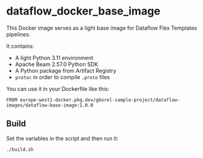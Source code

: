 # dataflow_docker_base_image
This Docker image serves as a light base image for Dataflow Flex Templates pipelines.

It contains:
- A light Python 3.11 environment
- Apache Beam 2.57.0 Python SDK
- A Python package from Artifact Registry
- `protoc` in order to compile `.proto` files

You can use it in your Dockerfile like this:

```
FROM europe-west1-docker.pkg.dev/gborel-sample-project/dataflow-images/dataflow-base-image:1.0.0
```

## Build
Set the variables in the script and then run it:
```bash
./build.sh
```